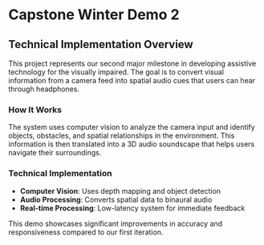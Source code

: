 # Capstone Winter Demo 2

## Technical Implementation Overview

This project represents our second major milestone in developing assistive technology for the visually impaired. The goal is to convert visual information from a camera feed into spatial audio cues that users can hear through headphones.

### How It Works

The system uses computer vision to analyze the camera input and identify objects, obstacles, and spatial relationships in the environment. This information is then translated into a 3D audio soundscape that helps users navigate their surroundings.

### Technical Implementation

- **Computer Vision**: Uses depth mapping and object detection
- **Audio Processing**: Converts spatial data to binaural audio  
- **Real-time Processing**: Low-latency system for immediate feedback

This demo showcases significant improvements in accuracy and responsiveness compared to our first iteration.